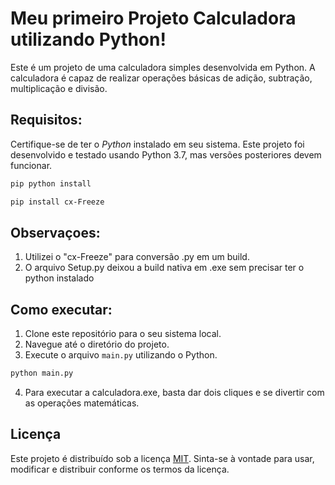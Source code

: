 # Meu primeiro Projeto Calculadora utilizando Python!

Este é um projeto de uma calculadora simples desenvolvida em Python. A calculadora é capaz de realizar operações básicas de adição, subtração, multiplicação e divisão.

## Requisitos:

Certifique-se de ter o *Python* instalado em seu sistema. Este projeto foi desenvolvido e testado usando Python 3.7, mas versões posteriores devem funcionar.

```bash
pip python install
```
```bash
pip install cx-Freeze 
```
## Observaçoes: 
1. Utilizei o "cx-Freeze" para conversão .py em um build.
2. O arquivo Setup.py deixou a build nativa em .exe sem precisar ter o python instalado

## Como executar:

1. Clone este repositório para o seu sistema local.
2. Navegue até o diretório do projeto.
3. Execute o arquivo `main.py` utilizando o Python.
```bash
python main.py
```
4. Para executar a calculadora.exe, basta dar dois cliques e se divertir com as operações matemáticas.

## Licença

Este projeto é distribuído sob a licença [MIT](LICENSE). Sinta-se à vontade para usar, modificar e distribuir conforme os termos da licença.
